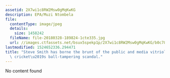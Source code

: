 ```yaml
---
assetid: 2X7wi1c8RW2Msw0gMqKwKG
description: EPA/Muzi Ntombela
file:
  contentType: image/jpeg
  details:
    size: 1458242
  fileName: file-20180328-189824-1cte335.jpg
  url: //images.ctfassets.net/bsux5spekp1p/2X7wi1c8RW2Msw0gMqKwKG/b0c784de16ca0d402f1a6a7737867da5/file-20180328-189824-1cte335.jpg
lastmodified: 1524652336.294471
title: "Steve Smith has borne the brunt of the public and media vitriol over Australian\
  \ cricket\u2019s ball-tampering scandal."
---
```

No content found